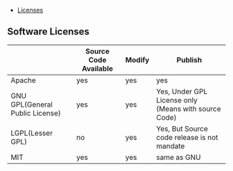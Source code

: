 - [Licenses](#lic)

<a name=lic></a>
## Software Licenses

||Source Code Available|Modify|Publish|
|---|---|---|---|
|Apache|yes|yes|yes|
|GNU GPL(General Public License)|yes|yes|Yes, Under GPL License only (Means with source Code)|
|LGPL(Lesser GPL)|no|yes|Yes, But Source code release is not mandate|
|MIT|yes|yes|same as GNU|
